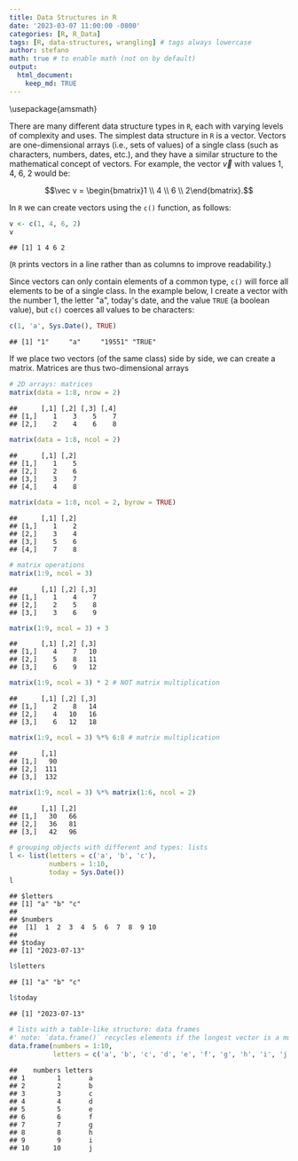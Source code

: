 ```yaml
---
title: Data Structures in R
date: '2023-03-07 11:00:00 -0800'
categories: [R, R_Data]
tags: [R, data-structures, wrangling] # tags always lowercase
author: stefano
math: true # to enable math (not on by default)
output: 
  html_document:
    keep_md: TRUE
---
```


\usepackage{amsmath}

There are many different data structure types in `R`, each with varying levels of complexity and uses. The simplest data structure in `R` is a vector. Vectors are one-dimensional arrays (i.e., sets of values) of a single class (such as characters, numbers, dates, etc.), and they have a similar structure to the mathematical concept of vectors. For example, the vector $\vec v$ with values 1, 4, 6, 2 would be:

$$\vec v = \begin{bmatrix}1 \\ 4 \\ 6 \\ 2\end{bmatrix}.$$

In `R` we can create vectors using the `c()` function, as follows:


```r
v <- c(1, 4, 6, 2)
v
```

```
## [1] 1 4 6 2
```

(`R` prints vectors in a line rather than as columns to improve readability.)

Since vectors can only contain elements of a common type, `c()` will force all elements to be of a single class. In the example below, I create a vector with the number 1, the letter "a", today's date, and the value `TRUE` (a boolean value), but `c()` coerces all values to be characters:


```r
c(1, 'a', Sys.Date(), TRUE)
```

```
## [1] "1"     "a"     "19551" "TRUE"
```

If we place two vectors (of the same class) side by side, we can create a matrix. Matrices are thus two-dimensional arrays 



```r
# 2D arrays: matrices
matrix(data = 1:8, nrow = 2)
```

```
##      [,1] [,2] [,3] [,4]
## [1,]    1    3    5    7
## [2,]    2    4    6    8
```

```r
matrix(data = 1:8, ncol = 2)
```

```
##      [,1] [,2]
## [1,]    1    5
## [2,]    2    6
## [3,]    3    7
## [4,]    4    8
```

```r
matrix(data = 1:8, ncol = 2, byrow = TRUE)
```

```
##      [,1] [,2]
## [1,]    1    2
## [2,]    3    4
## [3,]    5    6
## [4,]    7    8
```

```r
# matrix operations
matrix(1:9, ncol = 3)
```

```
##      [,1] [,2] [,3]
## [1,]    1    4    7
## [2,]    2    5    8
## [3,]    3    6    9
```

```r
matrix(1:9, ncol = 3) + 3
```

```
##      [,1] [,2] [,3]
## [1,]    4    7   10
## [2,]    5    8   11
## [3,]    6    9   12
```

```r
matrix(1:9, ncol = 3) * 2 # NOT matrix multiplication
```

```
##      [,1] [,2] [,3]
## [1,]    2    8   14
## [2,]    4   10   16
## [3,]    6   12   18
```

```r
matrix(1:9, ncol = 3) %*% 6:8 # matrix multiplication
```

```
##      [,1]
## [1,]   90
## [2,]  111
## [3,]  132
```

```r
matrix(1:9, ncol = 3) %*% matrix(1:6, ncol = 2)
```

```
##      [,1] [,2]
## [1,]   30   66
## [2,]   36   81
## [3,]   42   96
```

```r
# grouping objects with different and types: lists
l <- list(letters = c('a', 'b', 'c'),
          numbers = 1:10,
          today = Sys.Date())
l
```

```
## $letters
## [1] "a" "b" "c"
## 
## $numbers
##  [1]  1  2  3  4  5  6  7  8  9 10
## 
## $today
## [1] "2023-07-13"
```

```r
l$letters
```

```
## [1] "a" "b" "c"
```

```r
l$today
```

```
## [1] "2023-07-13"
```


```r
# lists with a table-like structure: data frames
#' note: `data.frame()` recycles elements if the longest vector is a multiple
data.frame(numbers = 1:10,
           letters = c('a', 'b', 'c', 'd', 'e', 'f', 'g', 'h', 'i', 'j'))
```

```
##    numbers letters
## 1        1       a
## 2        2       b
## 3        3       c
## 4        4       d
## 5        5       e
## 6        6       f
## 7        7       g
## 8        8       h
## 9        9       i
## 10      10       j
```
